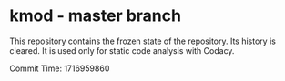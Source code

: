 # kmod - master branch

This repository contains the frozen state of the repository.
Its history is cleared. It is used only for static code
analysis with Codacy.

Commit Time: 1716959860